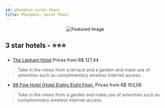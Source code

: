 ```yaml
---
id: phunphin-surat-thani
title: Phunphin, Surat Thani
---
```


<center><img src="https://i.travelapi.com/hotels/20000000/19230000/19223200/19223118/12476e34_z.jpg" alt="Featured Image" /></center>


##  3 star hotels - ⭐️⭐️⭐️

-    [The Lephant Hotel](https://us.hurb.com/hotels/phunphin/the-lephant-hotel-JNP-JP312292?cmp=18055) Prices from R$ 127,44
   > Take in the views from a terrace and a garden and make use of amenities such as complimentary wireless Internet access.
-    [88 Fine Hotel (Hotel Eighty Eight Fine).](https://us.hurb.com/hotels/phunphin/88-fine-hotel-hotel-eighty-eight-fine-JNP-JP927529?cmp=18055) Prices from R$ 103,08
   > Take in the views from a garden and make use of amenities such as complimentary wireless Internet access.
